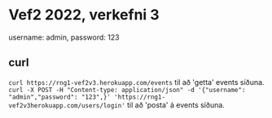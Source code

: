# Vef2 2022, verkefni 3

username: admin, password: 123

## curl
`curl https://rng1-vef2v3.herokuapp.com/events` til að 'getta' events síðuna.
`curl -X POST -H "Content-type: application/json" -d '{"username": "admin","password": "123",}' 'https://rng1-vef2v3herokuapp.com/users/login'` til að 'posta' á events síðuna.
